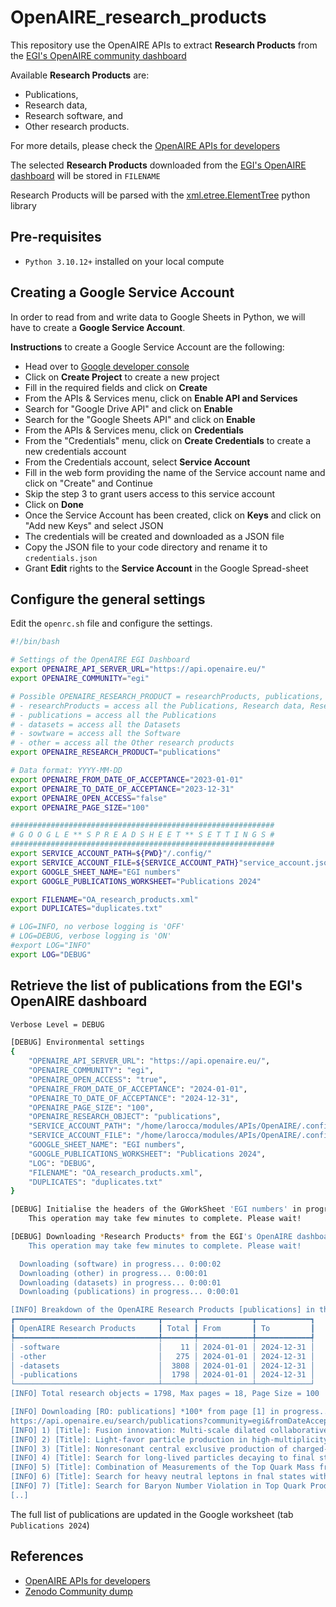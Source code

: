 # OpenAIRE_research_products
This repository use the OpenAIRE APIs to extract **Research Products** from the [EGI's OpenAIRE community dashboard](https://egi.openaire.eu/)

Available **Research Products** are: 
- Publications,
- Research data,
- Research software, and
- Other research products.

For more details, please check the [OpenAIRE APIs for developers](https://egi.openaire.eu/develop)

The selected **Research Products** downloaded from the [EGI's OpenAIRE dashboard](https://egi.openaire.eu/) will be stored in `FILENAME`

Research Products will be parsed with the [xml.etree.ElementTree](https://docs.python.org/3/library/xml.etree.elementtree.html) python library

## Pre-requisites
* `Python 3.10.12+` installed on your local compute

## Creating a Google Service Account

In order to read from and write data to Google Sheets in Python,
we will have to create a **Google Service Account**.

**Instructions** to create a Google Service Account are the following:

* Head over to [Google developer console](https://console.cloud.google.com/)
* Click on **Create Project** to create a new project
* Fill in the required fields and click on **Create**
* From the APIs & Services menu, click on **Enable API and Services**
* Search for "Google Drive API" and click on **Enable**
* Search for the "Google Sheets API" and click on **Enable**
* From the APIs & Services menu, click on **Credentials**
* From the "Credentials" menu, click on **Create Credentials** to create a new credentials account
* From the Credentials account, select **Service Account**
* Fill in the web form providing the name of the Service account name and click on "Create" and Continue
* Skip the step 3 to grant users access to this service account
* Click on **Done**
* Once the Service Account has been created, click on **Keys** and click on "Add new Keys" and select JSON
* The credentials will be created and downloaded as a JSON file
* Copy the JSON file to your code directory and rename it to `credentials.json`
* Grant **Edit** rights to the **Service Account** in the Google Spread-sheet

## Configure the general settings
Edit the `openrc.sh` file and configure the settings.

```bash
#!/bin/bash

# Settings of the OpenAIRE EGI Dashboard
export OPENAIRE_API_SERVER_URL="https://api.openaire.eu/"
export OPENAIRE_COMMUNITY="egi"

# Possible OPENAIRE_RESEARCH_PRODUCT = researchProducts, publications, datasets, software, other
# - researchProducts = access all the Publications, Research data, Research software, Other research products
# - publications = access all the Publications
# - datasets = access all the Datasets
# - sowtware = access all the Software
# - other = access all the Other research products
export OPENAIRE_RESEARCH_PRODUCT="publications"

# Data format: YYYY-MM-DD
export OPENAIRE_FROM_DATE_OF_ACCEPTANCE="2023-01-01"
export OPENAIRE_TO_DATE_OF_ACCEPTANCE="2023-12-31"   
export OPENAIRE_OPEN_ACCESS="false"
export OPENAIRE_PAGE_SIZE="100"

###########################################################
# G O O G L E ** S P R E A D S H E E T ** S E T T I N G S #
###########################################################
export SERVICE_ACCOUNT_PATH=${PWD}"/.config/"
export SERVICE_ACCOUNT_FILE=${SERVICE_ACCOUNT_PATH}"service_account.json"
export GOOGLE_SHEET_NAME="EGI numbers"
export GOOGLE_PUBLICATIONS_WORKSHEET="Publications 2024"

export FILENAME="OA_research_products.xml"
export DUPLICATES="duplicates.txt"

# LOG=INFO, no verbose logging is 'OFF'
# LOG=DEBUG, verbose logging is 'ON'
#export LOG="INFO"
export LOG="DEBUG"
```

## Retrieve the list of publications from the EGI's OpenAIRE dashboard
```bash
Verbose Level = DEBUG

[DEBUG] Environmental settings
{
    "OPENAIRE_API_SERVER_URL": "https://api.openaire.eu/",
    "OPENAIRE_COMMUNITY": "egi",
    "OPENAIRE_OPEN_ACCESS": "true",
    "OPENAIRE_FROM_DATE_OF_ACCEPTANCE": "2024-01-01",
    "OPENAIRE_TO_DATE_OF_ACCEPTANCE": "2024-12-31",
    "OPENAIRE_PAGE_SIZE": "100",
    "OPENAIRE_RESEARCH_OBJECT": "publications",
    "SERVICE_ACCOUNT_PATH": "/home/larocca/modules/APIs/OpenAIRE/.config/",
    "SERVICE_ACCOUNT_FILE": "/home/larocca/modules/APIs/OpenAIRE/.config/service_account.json",
    "GOOGLE_SHEET_NAME": "EGI numbers",
    "GOOGLE_PUBLICATIONS_WORKSHEET": "Publications 2024",
    "LOG": "DEBUG",
    "FILENAME": "OA_research_products.xml",
    "DUPLICATES": "duplicates.txt"
}

[DEBUG] Initialise the headers of the GWorkSheet 'EGI numbers' in progress...
	This operation may take few minutes to complete. Please wait!

[DEBUG] Downloading *Research Products* from the EGI's OpenAIRE dashboard in progress
	This operation may take few minutes to complete. Please wait!

  Downloading (software) in progress... 0:00:02
  Downloading (other) in progress... 0:00:01
  Downloading (datasets) in progress... 0:00:01
  Downloading (publications) in progress... 0:00:01

[INFO] Breakdown of the OpenAIRE Research Products [publications] in the reporting period
┏━━━━━━━━━━━━━━━━━━━━━━━━━━━━━━━━┳━━━━━━━┳━━━━━━━━━━━━┳━━━━━━━━━━━━┓
┃ OpenAIRE Research Products     ┃ Total ┃ From       ┃ To         ┃
┡━━━━━━━━━━━━━━━━━━━━━━━━━━━━━━━━╇━━━━━━━╇━━━━━━━━━━━━╇━━━━━━━━━━━━┩
│ -software                      │    11 │ 2024-01-01 │ 2024-12-31 │
│ -other                         │   275 │ 2024-01-01 │ 2024-12-31 │
│ -datasets                      │  3808 │ 2024-01-01 │ 2024-12-31 │
│ -publications                  │  1798 │ 2024-01-01 │ 2024-12-31 │
└────────────────────────────────┴───────┴────────────┴────────────┘
[INFO] Total research objects = 1798, Max pages = 18, Page Size = 100

[INFO] Downloading [RO: publications] *100* from page [1] in progress...
https://api.openaire.eu/search/publications?community=egi&fromDateAccepted=2024-01-01&toDateAccepted=2024-12-31&page=1&size=100&sortBy=resultdateofacceptance,descending
[INFO] 1) [Title]: Fusion innovation: Multi-scale dilated collaborative model of ConvNeXt and MSDA for fault diagnosis [..], [Authors]: Fulei Chu, [Publisher]: Elsevier BV, [Date]: 2024-12-01
[INFO] 2) [Title]: Light-favor particle production in high-multiplicity pp collisions at √s = 13 TeV as a function of transverse spherocity [..], [Authors]: Virta, Maxim Mikael Olavi, [Publisher]: Springer, [Date]: 2024-11-08
[INFO] 3) [Title]: Nonresonant central exclusive production of charged-hadron pairs in proton-proton collisions at √ = 13  TeV [..], [Authors]: Petrow, H., [Publisher]: American Physical Society (APS), [Date]: 2024-11-08
[INFO] 4) [Title]: Search for long-lived particles decaying to final states with a pair of muons in proton-proton collisions at √s = 13.6 TeV [..], [Authors]: Petrow, H., [Publisher]: Springer, [Date]: 2024-11-08
[INFO] 5) [Title]: Combination of Measurements of the Top Quark Mass from Data Collected by the ATLAS and CMS Experiments at √=7 and 8 TeV [..], [Authors]: Tuuva, T., [Publisher]: American Physical Society (APS), [Date]: 2024-11-07
[INFO] 6) [Title]: Search for heavy neutral leptons in fnal states with electrons, muons, and hadronically decaying tau leptons in proton-proton collisions at √s = 13 Te [..], [Authors]: Petrow, H., [Publisher]: Springer, [Date]: 2024-11-06
[INFO] 7) [Title]: Search for Baryon Number Violation in Top Quark Production and Decay Using Proton-Proton Collisions at √=13  TeV [..], [Authors]: Petrow, H., [Publisher]: American Physical Society (APS), [Date]: 2024-11-06
[..]
```

The full list of publications are updated in the Google worksheet (tab `Publications 2024`)

## References

* [OpenAIRE APIs for developers](https://egi.openaire.eu/develop)
* [Zenodo Community dump](https://zenodo.org/records/10521976)
  

